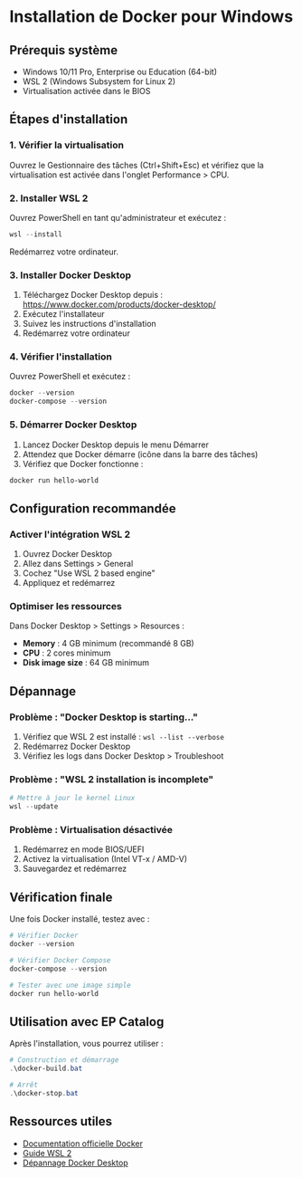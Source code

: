 # Installation de Docker pour Windows

## Prérequis système

- Windows 10/11 Pro, Enterprise ou Education (64-bit)
- WSL 2 (Windows Subsystem for Linux 2)
- Virtualisation activée dans le BIOS

## Étapes d'installation

### 1. Vérifier la virtualisation

Ouvrez le Gestionnaire des tâches (Ctrl+Shift+Esc) et vérifiez que la virtualisation est activée dans l'onglet Performance > CPU.

### 2. Installer WSL 2

Ouvrez PowerShell en tant qu'administrateur et exécutez :

```powershell
wsl --install
```

Redémarrez votre ordinateur.

### 3. Installer Docker Desktop

1. Téléchargez Docker Desktop depuis : https://www.docker.com/products/docker-desktop/
2. Exécutez l'installateur
3. Suivez les instructions d'installation
4. Redémarrez votre ordinateur

### 4. Vérifier l'installation

Ouvrez PowerShell et exécutez :

```powershell
docker --version
docker-compose --version
```

### 5. Démarrer Docker Desktop

1. Lancez Docker Desktop depuis le menu Démarrer
2. Attendez que Docker démarre (icône dans la barre des tâches)
3. Vérifiez que Docker fonctionne :

```powershell
docker run hello-world
```

## Configuration recommandée

### Activer l'intégration WSL 2

1. Ouvrez Docker Desktop
2. Allez dans Settings > General
3. Cochez "Use WSL 2 based engine"
4. Appliquez et redémarrez

### Optimiser les ressources

Dans Docker Desktop > Settings > Resources :
- **Memory** : 4 GB minimum (recommandé 8 GB)
- **CPU** : 2 cores minimum
- **Disk image size** : 64 GB minimum

## Dépannage

### Problème : "Docker Desktop is starting..."

1. Vérifiez que WSL 2 est installé : `wsl --list --verbose`
2. Redémarrez Docker Desktop
3. Vérifiez les logs dans Docker Desktop > Troubleshoot

### Problème : "WSL 2 installation is incomplete"

```powershell
# Mettre à jour le kernel Linux
wsl --update
```

### Problème : Virtualisation désactivée

1. Redémarrez en mode BIOS/UEFI
2. Activez la virtualisation (Intel VT-x / AMD-V)
3. Sauvegardez et redémarrez

## Vérification finale

Une fois Docker installé, testez avec :

```powershell
# Vérifier Docker
docker --version

# Vérifier Docker Compose
docker-compose --version

# Tester avec une image simple
docker run hello-world
```

## Utilisation avec EP Catalog

Après l'installation, vous pourrez utiliser :

```powershell
# Construction et démarrage
.\docker-build.bat

# Arrêt
.\docker-stop.bat
```

## Ressources utiles

- [Documentation officielle Docker](https://docs.docker.com/desktop/windows/)
- [Guide WSL 2](https://docs.microsoft.com/en-us/windows/wsl/install)
- [Dépannage Docker Desktop](https://docs.docker.com/desktop/troubleshoot/) 